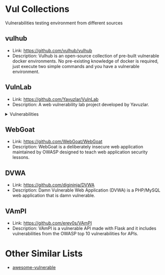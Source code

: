 # Vul Collections
Vulnerabilities testing environment from different sources

## vulhub
- Link: https://github.com/vulhub/vulhub
- Description: Vulhub is an open-source collection of pre-built vulnerable docker environments. No pre-existing knowledge of docker is required, just execute two simple commands and you have a vulnerable environment.

## VulnLab
- Link: https://github.com/Yavuzlar/VulnLab
- Description: A web vulnerability lab project developed by Yavuzlar.
<details>
<summary>Vulnerabilities</summary>
<ul>
  <li> SQL Injection </li>
  <li> Cross Site Scripting (XSS) </li>
  <li> Command Injection </li>
  <li> Insecure Direct Object References (IDOR) </li>
  <li> Cross Site Request Forgery (CSRF) </li>
  <li> XML External Entity (XXE) </li>
  <li> Insecure Deserialization </li>
  <li> File Upload </li>
  <li> File Inclusion </li>
  <li> Broken Authentication </li>
  <li> Race Condition </li>
  <li> Server Side Template Injection (SSTI) </li>
  <li> API Hacking </li>
  <li> Captcha Bypass </li>
  <li> Path Traversal </li>
</ul>
</details>

## WebGoat
- Link: https://github.com/WebGoat/WebGoat
- Description: WebGoat is a deliberately insecure web application maintained by OWASP designed to teach web application security lessons.

## DVWA
- Link: https://github.com/digininja/DVWA
- Description: Damn Vulnerable Web Application (DVWA) is a PHP/MySQL web application that is damn vulnerable.

## VAmPI
- Link: https://github.com/erev0s/VAmPI
- Description: VAmPI is a vulnerable API made with Flask and it includes vulnerabilities from the OWASP top 10 vulnerabilities for APIs.

# Other Similar Lists

- [awesome-vulnerable](https://github.com/kaiiyer/awesome-vulnerable)
